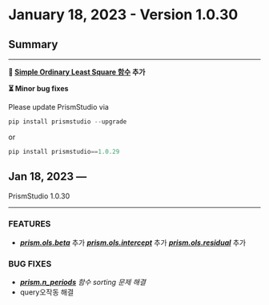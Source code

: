 # January 18, 2023 - Version 1.0.30

## Summary

---

**🔗 [Simple Ordinary Least Square 함수](../../apiref/ols.rst) 추가**

**⏳ Minor bug fixes**

Please update PrismStudio via

```python
pip install prismstudio --upgrade
```

or

```python
pip install prismstudio==1.0.29
```

## Jan 18, 2023 —
PrismStudio 1.0.30

---

### FEATURES

- ***[prism.ols.beta](../../apiref/api/prism.ols.cross_sectional_beta.rst)*** 추가
***[prism.ols.intercept](../../apiref/api/prism.ols.cross_sectional_intercept.rst)*** 추가
***[prism.ols.residual](../../apiref/api/prism.ols.cross_sectional_residual.rst)*** 추가

### BUG FIXES

- ***[prism.n_periods](../../apiref/periodic.rst)** 함수 sorting 문제 해결*
- query오작동 해결


